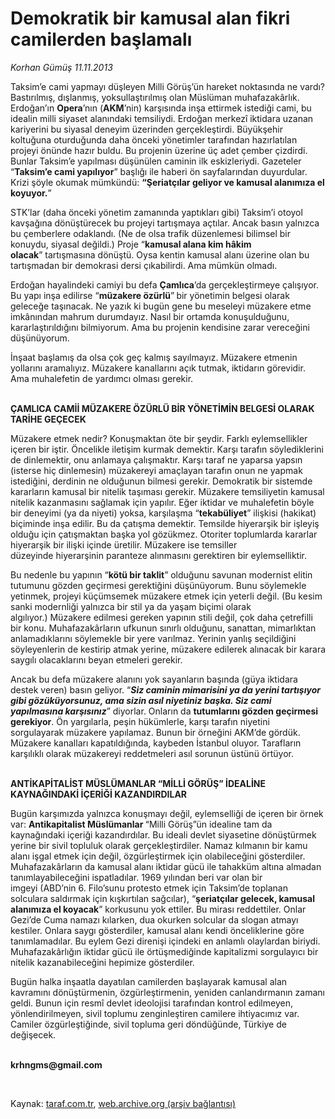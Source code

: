 # Demokratik bir kamusal alan fikri camilerden başlamalı

*Korhan Gümüş 11.11.2013*

<div class="yazi"><p>Taksim’e cami yapmayı düşleyen Milli Görüş’ün hareket noktasında ne vardı? Bastırılmış, dışlanmış, yoksullaştırılmış olan Müslüman muhafazakârlık. Erdoğan’ın <b>Opera</b>’nın (<b>AKM</b>’nin) karşısında inşa ettirmek istediği cami, bu idealin milli siyaset alanındaki temsiliydi. Erdoğan merkezî iktidara uzanan kariyerini bu siyasal deneyim üzerinden gerçekleştirdi. Büyükşehir koltuğuna oturduğunda daha önceki yönetimler tarafından hazırlatılan projeyi önünde hazır buldu. Bu projenin üzerine üç adet çember çizdirdi. Bunlar Taksim’e yapılması düşünülen caminin ilk eskizleriydi. Gazeteler “<b>Taksim’e cami yapılıyor</b>” başlığı ile haberi ön sayfalarından duyurdular. Krizi şöyle okumak mümkündü: <b>“Şeriatçılar geliyor ve kamusal alanımıza el koyuyor.</b>” </p>
<p>STK’lar (daha önceki yönetim zamanında yaptıkları gibi) Taksim’i otoyol kavşağına dönüştürecek bu projeyi tartışmaya açtılar. Ancak basın yalnızca bu çemberlere odaklandı. (Ne de olsa trafik düzenlemesi bilimsel bir konuydu, siyasal değildi.) Proje “<b>kamusal alana kim hâkim olacak</b>” tartışmasına dönüştü. Oysa kentin kamusal alanı üzerine olan bu tartışmadan bir demokrasi dersi çıkabilirdi. Ama mümkün olmadı. </p>
<p>Erdoğan hayalindeki camiyi bu defa <b>Çamlıca</b>’da gerçekleştirmeye çalışıyor. Bu yapı inşa edilirse “<b>müzakere özürlü</b>”<b> </b>bir yönetimin belgesi olarak geleceğe taşınacak. Ne yazık ki bugün gene bu meseleyi müzakere etme imkânından mahrum durumdayız. Nasıl bir ortamda konuşulduğunu, kararlaştırıldığını bilmiyorum. Ama bu projenin kendisine zarar vereceğini düşünüyorum. </p>
<p>İnşaat başlamış da olsa çok geç kalmış sayılmayız. Müzakere etmenin yollarını aramalıyız. Müzakere kanallarını açık tutmak, iktidarın görevidir. Ama muhalefetin de yardımcı olması gerekir.</p>
<p><b><br/>ÇAMLICA CAMİİ MÜZAKERE ÖZÜRLÜ BİR YÖNETİMİN BELGESİ OLARAK TARİHE GEÇECEK</b></p>
<p>Müzakere etmek nedir? Konuşmaktan öte bir şeydir. Farklı eylemsellikler içeren bir iştir. Öncelikle iletişim kurmak demektir. Karşı tarafın söylediklerini de dinlemektir, onu anlamaya çalışmaktır. Karşı taraf ne yaparsa yapsın (isterse hiç dinlemesin) müzakereyi amaçlayan tarafın onun ne yapmak istediğini, derdinin ne olduğunun bilmesi gerekir. Demokratik bir sistemde kararların kamusal bir nitelik taşıması gerekir. Müzakere temsiliyetin kamusal nitelik kazanmasını sağlamak için yapılır. Eğer iktidar ve muhalefetin böyle bir deneyimi (ya da niyeti) yoksa, karşılaşma “<b>tekabüliyet</b>” ilişkisi (hakikat) biçiminde inşa edilir. Bu da çatışma demektir. Temsilde hiyerarşik bir işleyiş olduğu için çatışmaktan başka yol gözükmez. Otoriter toplumlarda kararlar hiyerarşik bir ilişki içinde üretilir. Müzakere ise temsiller düzeyinde hiyerarşinin paranteze alınmasını gerektiren bir eylemselliktir.</p>
<p>Bu nedenle bu yapının “<b>kötü bir taklit</b>” olduğunu savunan modernist elitin tutumunu gözden geçirmesi gerektiğini düşünüyorum. Bunu söylemekle yetinmek, projeyi küçümsemek müzakere etmek için yeterli değil. (Bu kesim sanki modernliği yalnızca bir stil ya da yaşam biçimi olarak algılıyor.) Müzakere edilmesi gereken yapının stili değil, çok daha çetrefilli bir konu. Muhafazakârların ufkunun sınırlı olduğunu, sanattan, mimarlıktan anlamadıklarını söylemekle bir yere varılmaz. Yerinin yanlış seçildiğini söyleyenlerin de kestirip atmak yerine, müzakere edilerek alınacak bir karara saygılı olacaklarını beyan etmeleri gerekir. </p>
<p>Ancak bu defa müzakere alanını yok sayanların başında (güya iktidara destek veren) basın geliyor. “<b><i>Siz caminin mimarisini ya da yerini tartışıyor gibi gözüküyorsunuz, ama sizin asıl niyetiniz başka. Siz cami yapılmasına karşısınız</i></b>” diyorlar. Onların da <b>tutumlarını gözden geçirmesi gerekiyor</b>. Ön yargılarla, peşin hükümlerle, karşı tarafın niyetini sorgulayarak müzakere yapılamaz. Bunun bir örneğini AKM’de gördük. Müzakere kanalları kapatıldığında, kaybeden İstanbul oluyor. Tarafların karşılıklı olarak müzakereyi reddetmeleri asıl sorunun üstünü örtüyor.</p>
<p><b><br/>ANTİKAPİTALİST MÜSLÜMANLAR “MİLLİ GÖRÜŞ” İDEALİNE KAYNAĞINDAKİ İÇERİĞİ KAZANDIRDILAR</b></p>
<p>Bugün karşımızda yalnızca konuşmayı değil, eylemselliği de içeren bir örnek var: <b>Antikapitalist Müslümanlar </b>“Milli Görüş”ün idealine tam da kaynağındaki içeriği kazandırdılar. Bu ideali devlet siyasetine dönüştürmek yerine bir sivil topluluk olarak gerçekleştirdiler. Namaz kılmanın bir kamu alanı işgal etmek için değil, özgürleştirmek için olabileceğini gösterdiler. Muhafazakârların da kamusal alanı iktidar gücü ile tahakküm altına almadan tanımlayabileceğini ispatladılar. 1969 yılından beri var olan bir imgeyi (ABD’nin 6. Filo’sunu protesto etmek için Taksim’de toplanan solculara saldırmak için kışkırtılan sağcılar), “<b>şeriatçılar gelecek, kamusal alanımıza el koyacak</b>” korkusunu yok ettiler. Bu mirası reddettiler. Onlar Gezi’de Cuma namazı kılarken, dua okurken solcular da slogan atmayı kestiler. Onlara saygı gösterdiler, kamusal alanı kendi önceliklerine göre tanımlamadılar. Bu eylem Gezi direnişi içindeki en anlamlı olaylardan biriydi. Muhafazakârlığın iktidar gücü ile örtüşmediğinde kapitalizmi sorgulayıcı bir nitelik kazanabileceğini hepimize gösterdiler.</p>
<p>Bugün halka inşaatla dayatılan camilerden başlayarak kamusal alan kavramını dönüştürmenin, özgürleştirmenin, yeniden canlandırmanın zamanı geldi. Bunun için resmî devlet ideolojisi tarafından kontrol edilmeyen, yönlendirilmeyen, sivil toplumu zenginleştiren camilere ihtiyacımız var. Camiler özgürleştiğinde, sivil topluma geri döndüğünde, Türkiye de değişecek.</p><b>
<p><br/>krhngms@gmail.com</p></b> 
</div>

Kaynak: [taraf.com.tr](http://www.taraf.com.tr:80/korhan-gumus/makale-demokratik-bir-kamusal-alan-fikri-camilerden.htm), [web.archive.org (arşiv bağlantısı)](http://web.archive.org/web/20131113163106/http://www.taraf.com.tr:80/korhan-gumus/makale-demokratik-bir-kamusal-alan-fikri-camilerden.htm)
